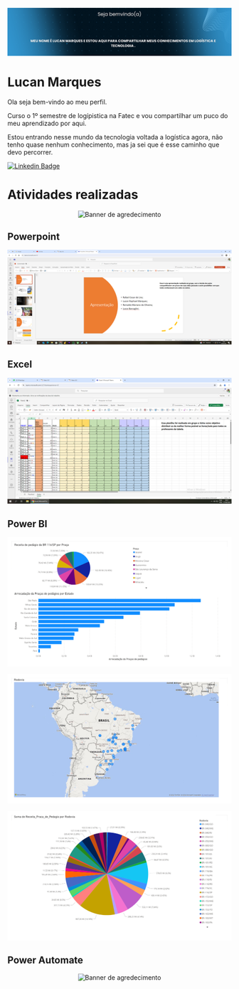 <!-- ## Ola, eu sou a Lucan Marques, muito prazer! :sparkles: -->
<p align="center">
<img alt="Banner de boas vindas" src="./Bunner Git01.png" />
</p>

# Lucan Marques

Ola seja bem-vindo ao meu perfil.

Curso o 1º semestre de logípistica na Fatec e vou compartilhar um puco do meu aprendizado por aqui.


Estou entrando nesse mundo da tecnologia voltada a logística agora, não tenho quase nenhum conhecimento, mas ja sei que é esse caminho que devo percorrer.

[![Linkedin Badge](https://img.shields.io/badge/Linkedin-blue?style=flat-square&logo=Linkedin&logoColor=white)](https://www.linkedin.com/in/lucan-marques-5a94294b/)

# Atividades realizadas 

<!-- ## Obrigado por acessar noso GitHub! :sparkles: -->
<p align="center">
<img alt="Banner de agredecimento" src="./Esphera Logitech (1280 x 640).png" />
</p>

## Powerpoint

<!-- ## Obrigado por acessar noso GitHub! :sparkles: -->
<p align="center">
<img alt="Banner de agredecimento" src="./Print Powerpoint.png" />
</p>

## Excel

<!-- ## Obrigado por acessar noso GitHub! :sparkles: -->
<p align="center">
<img alt="Banner de agredecimento" src="./Print planilha Horas_aulas.png" />
</p>

## Power BI

<!-- ## Obrigado por acessar noso GitHub! :sparkles: -->
<p align="center">
<img alt="Banner de agredecimento" src="./Print Power BI.png" />
</p>
<!-- ## Obrigado por acessar noso GitHub! :sparkles: -->
<p align="center">
<img alt="Banner de agredecimento" src="./Print Power BI 02.png" />
</p>
<!-- ## Obrigado por acessar noso GitHub! :sparkles: -->
<p align="center">
<img alt="Banner de agredecimento" src="./Print Power BI 03.png" />
</p>


## Power Automate

<!-- ## Obrigado por acessar noso GitHub! :sparkles: -->
<p align="center">
<img alt="Banner de agredecimento" src="./Print Power Automate.png" />
</p>
